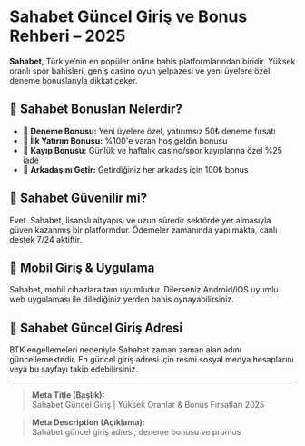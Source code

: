 # Sahabet Güncel Giriş ve Bonus Rehberi – 2025

**Sahabet**, Türkiye’nin en popüler online bahis platformlarından biridir. Yüksek oranlı spor bahisleri, geniş casino oyun yelpazesi ve yeni üyelere özel deneme bonuslarıyla dikkat çeker.

## 🎁 Sahabet Bonusları Nelerdir?

- 🎉 **Deneme Bonusu:** Yeni üyelere özel, yatırımsız 50₺ deneme fırsatı  
- 💸 **İlk Yatırım Bonusu:** %100'e varan hoş geldin bonusu  
- 🔁 **Kayıp Bonusu:** Günlük ve haftalık casino/spor kayıplarına özel %25 iade  
- 🤑 **Arkadaşını Getir:** Getirdiğiniz her arkadaş için 100₺ bonus

## 🔐 Sahabet Güvenilir mi?

Evet. Sahabet, lisanslı altyapısı ve uzun süredir sektörde yer almasıyla güven kazanmış bir platformdur. Ödemeler zamanında yapılmakta, canlı destek 7/24 aktiftir.

## 📱 Mobil Giriş & Uygulama

Sahabet, mobil cihazlara tam uyumludur. Dilerseniz Android/iOS uyumlu web uygulaması ile dilediğiniz yerden bahis oynayabilirsiniz.

## 🔗 Sahabet Güncel Giriş Adresi

BTK engellemeleri nedeniyle Sahabet zaman zaman alan adını güncellemektedir. En güncel giriş adresi için resmi sosyal medya hesaplarını veya bu sayfayı takip edebilirsiniz.

---

> **Meta Title (Başlık):**  
> Sahabet Güncel Giriş | Yüksek Oranlar & Bonus Fırsatları 2025

> **Meta Description (Açıklama):**  
> Sahabet güncel giriş adresi, deneme bonusu ve promos
